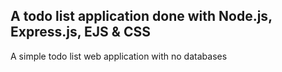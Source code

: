 ## A todo list application done with Node.js, Express.js, EJS & CSS
A simple todo list web application with no databases
